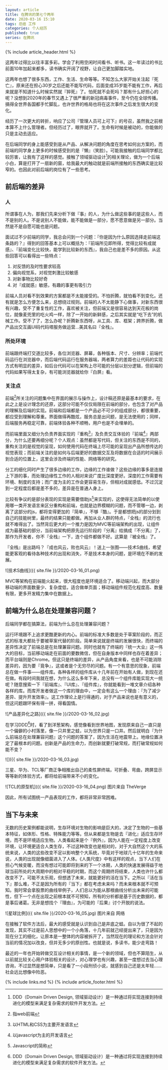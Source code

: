 ```yaml
---
layout: article
title: 在腾讯的第七个两年
date: 2020-03-16 15:10
tags: 总结 工作
categories: 个人经历
published: true
series: 在腾讯
---
```


{% include article_header.html %}

这两年过得比以往丰富多彩。学会了利用空闲时间看书、听书。这一年读过的书比前面10年加起来都多，读书确实开阔了视野，让自己更加脚踏实地。

这两年也想了很多东西，工作、生活、生命等等。不知怎么大家开始关注起『死亡』，原来还在担心30岁之后还能不能写代码，后面变成35岁能不能有工作，再后来就是不知道什么时候实然就『猝死』了。怕死就不会死吗？那有什么好担心的呢？没想到2020年的春节又遇上了很严重的新冠病毒事件，至今仍在全球传播。搞得全世界各国都手忙脚乱，也许世界的格局也将在这次事件之后发生很大的变化。

经历了一次更大的转折，响应了公司『管理人员可上可下』的号召，虽然我之前根本算不上什么管理者。但经历过了，眼界就开了。生命有时候是被动的，你能做的只是主动去适应。

在后端同学的身上能感受到是从产品、从解决问题的角度在思考如何出方案的，而前端的同学身上更多的时候感受到的是『懒』（笑脸）。可能我接触的后端同学都比较厉害，让我有了这样的感觉。接触了领域驱动设计[^1]的相关理论，做为一个后端小白，算是打开了一扇新的窗，给我最大的触动就是前端所接触的东西确实是比较窄的。也因此对前后端的岗位有了一些思考。

## 前后端的差异

### 人

所谓事在人为，那我们先来分析下做『事』的人，为什么做这些事的是这些人，而不是别的人。不是说别人不能做，能不能做是一部分，愿不愿意做是另一部分。当然是不是自愿可能也是问题。

面试过不少前端的同学，我总会问到一个问题：『你是因为什么原因选择走前端这条路的？』得到的回答基本上可以概括为：『前端所见即所得，觉得比较有成就感』、『前端变化比较快，能学到比较新的东西』，我自己也是差不多的原因。从这些回答可以看得出一些特点：

1. 对反馈的及时性要求较高
2. 偏向视觉系，对视觉刺激比较敏感
3. 对新事物比较好奇
4. 对『成就感』敏感，有趣的事更有吸引力

前端人员对看不到效果的方案都是不太能接受的。不怕折腾，就怕看不到变化。还有就是怎么方便怎么来，总想绕过规则。前端的人不太能静下心做事，对新东西很有兴趣，受不了重复性的工作，喜欢被关注，但前端又是很容易达到天花板的岗位，就像麦兜里的吃火鸡一样，除了一开始的新鲜感，之后其实就是“吃下去”的机械工作。受不了了，怎么办呢？折腾新东西呀，从工具、库、框架；跨界折腾，做产品出交互画UI码代码塔服务做运营…美其名曰『全栈』。

### 所处环境

前端跟终端打交道比较多，各位浏览器、屏幕，各种版本、尺寸、分辨率；前端代码运行在浏览器中，而后端代码运行在服务器端，两者算力的差距也让代码的实现方式有明显的差异，如后台代码可以在架构上尽可能的分层以划分逻辑，但前端的代码如果写得太复杂，有可能浏览器就给你『白屏』看。

### 关注点

前端[^2]所关注的问题集中在界面的展示与操作上，设计稿还原是最基本的要求，在此之上是设计理念的还原，这部分可能不仅仅局限在前端的部分，也包含了对产品的理解及后端的实现。前端和后端都是一个产品必不可少的组成部分，都很重要，都应受到理解和尊重。界面做得再酷炫，服务总是出问题，是无法使用的；同样，后端服务再稳定可靠，前端体验各种不顺畅，用户也是不会埋单的。

而前端里面又细分为负责界面实现的『重构[^3]』及负责交互体验的『前端[^4]』两部分，为什么还要再细分呢？个人观点：虽然都是写代码，但关注的东西是不同的，重构关注的是视觉的呈现，如何使用代码在终端上尽可能的呈现出产品所想传达的视觉表现；而前端关注的是如何与后端更好的数据交互及将数据在合适的时间展示到合适的位置上，这里会涉及终端的性能、网络等的研究。

分工的细化同时产生了很多边缘的工作，边缘的工作谁做？这些边缘的事多是连接上下游的事，而处理边缘性工作的人相对来说广度比深度更好。深度的工作需要有环境、制度的支持；而广度为主的工作会更容易生存，但相对成就感低。不过沉淀到一定程度后都是差不多的，差异是在普通人身上。

比较有争议的是部分表现的实现是需要借助js[^5]来实现的，这使得无法简单的以使用哪一类开发语言来区分重构和前端，也就是边界模糊的问题，而不管哪一边，剥离了这部分的js，都将变得更加的『简单』，不够『酷』。于是都想把js的部分划到自己的技能树里，最终的结果只能都做。再加从业人群的特点，『全栈』的流行也就不难得出了。当然背后更大的一个推力是因为MVC等前端架构的出现，让组件成为最基础的部分，当前端架构把原先运行阶段的『分离』给搞成『不分离』了，那作为开发者，你不『全栈』一下，连个组件都做不好。这算是『被全栈』了。

『全栈』是出路吗？『成也风云，败也风云』！送上一张图——技术S曲线，希望能更客观的看待各种技术的出现和消失，不是技术本身的问题，是环境在不断的发展。

![技术S曲线]({{ site.file }}/2020-03-16_01.png)

MVC等架构在前端能火起来，很大程度也是环境适合了。移动端兴起，而大部分移动端的界面数量少、复杂度低，适合做单页面；移动端组件规范化程度高、数量有限，更多开发精力集中在数据上。

## 前端为什么总在处理兼容问题？

后端同学都在搞算法，前端为什么总在处理兼容问题？

运行环境跟不上追求更酷更新的内心。前端的标准大多数是处于草案阶段的，而正式的标准大都处于要被草案代替的阶段。简单来说就是终端的发展很快，而终端的差异性决定了前端总是在处理兼容问题。同时也就有了终端的『统一大业』这一伟大的目标，当前移动端走在前面的要数微信，但在自身版本中同样也存在着差异；而平台端则是Chrome。但这只是终端的差异，从产品角度来看，也是不可能消除差异的，因为要『竟争』，这或者是个无穷尽的问题。有一个有意思的现象，前端总在做一件事——组件库。各种各样的组件库从十几年前在开始有人做，到现在还在做。有段时间我就在想，为什么这么多年下来，总没有一个组件库能实现大一统呢？随意搜索一下『前端库』、『UI库』、『组件库』，你就能看到一堆文章介绍各种各样的库。而库开发者做这一个库的理由中，一定会有这么一个理由：『为了减少差异、提升开发效率』。这工作理论上是行得通的，对于产品来说也是有意义的，但这问题跟环保有得一拼，得看国情。

![产品差异化之路]({{ site.file }}/2020-03-16_02.jpg)

在学习DDD[^1]时，看了到洋葱架构，感觉像看到世界地图，发现原来自己一直只是一个偏僻的小村落里，像一只井里之蛙，以为世界只是一口井。然后就明白『为什么前端总在处理兼容问题』这个问题的答案了，因为生活在地震带上。地缘位置决定了最根本的问题。创新是产品的生命力，而创新就要打破常规，而打破常规如何能不变？

![]({{ site.file }}/2020-03-16_03.jpg)

三星、华为、TCL等厂商正争相推出自己的柔性屏终端，可折叠、弯曲，跨屏显示等等新的体验方式，都将给前端带来不小的变化。

![TCL的原型机]({{ site.file }}/2020-03-16_04.png)
图片来自 TheVerge

因此，所有试图统一产品表现的工作，都将非常非常困难。

## 当下与未来

无数的历史案例都能说明，生存环境对生物的影响是巨大的，决定了生物的一些基本特征，如体形、性格、特殊能力等等。但从来都是生物是去『进化』适应生存环境，而不是环境适应生物。人类看起来是个『例外』，因为人能在一定程度上改变环境，让环境更适合人类生存，不过这种改变也是相对的，对于大自然这个大的系统来说，人类的这些改变不足以影响整个大系统，毕竟对于地球几十亿年的生命来说，人类的出现就像细菌进入了人体。《人类尺度》中有这样的观点，当下人们在担心气候变暖，而没有想过可能即将到来的下一个冰期，人类的快速发展得益于地球当前所处的大周期中的相对平稳的时期，而这个周期终将结束，人类也许什么都改变不了。可能不太乐观，但想透了未来，就能更好的活在当下。之所以『活在当下』那么难，不正是因为所有的『当下』都在考虑未来吗？而未来根本就不可预知。我时常会拿股票的曲线举例子，人们总以为能从那根曲线分析出未来的可能性，但下一个点在出现之前根本就不可预知，所有的分析都是基于历史数据的，都是事后诸葛。无非是想找个『理由』，为可能的『后果』讨个开脱的说法。

![星球比例]({{ site.file }}/2020-03-16_05.jpg)
图片来自 网络

在接触了软件方法后，最大的感受就是认识到自己是井底之蛙。自以为很了不起的发现，其实不过是前人思想中的一个小角落，十几年前就己经提出来了，只是因为现在分工的细化，让原本是一整体的内容被拆开了，当然现在的理论和方法会针对当前的情况加以改良，但并无多少的原创性。也就是说，多读书，能少走弯路！

最近的一年也开始转做交互设计相关的事情，是一个新的领域，但也不算陌生，从以前就比较关心用户体验相关的设计，对心理学也有兴趣，甚至一度想过去当心理咨询，不过显然是想简单，只是看了一小段刑侦小说，就感到自己还是太年轻……社会远比想像中险恶。

[^1]: DDD（Domain Driven Design, 领域驱动设计）是一种通过将实现连接到持续进化的模型来满足复杂需求的软件开发方法。
[^2]: 指web前端
[^3]: 以HTML和CSS为主要开发语言
[^4]: 以javascript为主的开发语言
[^5]: Javascript的简称

{% include links.md %}
{% include article_footer.html %}
